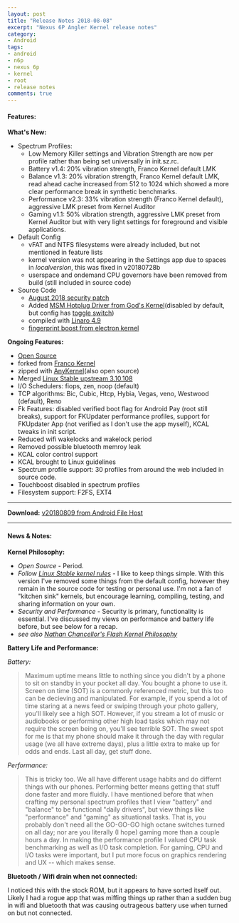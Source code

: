 ```yaml
---
layout: post
title: "Release Notes 2018-08-08"
excerpt: "Nexus 6P Angler Kernel release notes"
category:
- Android
tags:
- android
- n6p
- nexus 6p
- kernel
- root
- release notes
comments: true
---
```


#### Features:

**What's New:**

- Spectrum Profiles:
  - Low Memory Killer settings and Vibration Strength are now per profile rather than being set universally in init.sz.rc.  
  - Battery v1.4: 20% vibration strength, Franco Kernel default LMK
  - Balance v1.3: 20% vibration strength, Franco Kernel default LMK, read ahead cache increased from 512 to 1024 which showed a more clear performance break in synthetic benchmarks.
  - Performance v2.3: 33% vibration strength (Franco Kernel default), aggressive LMK preset from Kernel Auditor
  - Gaming v1.1: 50% vibration strength, aggressive LMK preset from Kernel Auditor but with very light settings for foreground and visible applications.
- Default Config
  - vFAT and NTFS filesystems were already included, but not mentioned in feature lists
  - kernel version was not appearing in the Settings app due to spaces in *localversion*, this was fixed in v20180728b
  - userspace and ondemand CPU governors have been removed from build (still included in source code)
- Source Code
  - [August 2018 security patch](https://android.googlesource.com/kernel/msm/+/android-8.1.0_r0.91)
  - Added [MSM Hotplug Driver from God's Kernel](https://github.com/AudioGod/Gods-Kernel-Huawei-Angler/commit/aefa3e6ccab029844385e252df4e9857078b589b)(disabled by default, but config has [toggle switch](https://github.com/AudioGod/Gods-Kernel-Huawei-Angler/commit/12690300e6267cfc6d02e4b6d6c74bae7717b87d))
  - compiled with [Linaro 4.9](https://android-git.linaro.org/platform/prebuilts/gcc/linux-x86/aarch64/aarch64-linux-android-4.9-linaro.git/)
  - [fingerprint boost from electron kernel](https://github.com/frap129/angler/search?q=input+boost&type=Commits)

**Ongoing Features:**

- [Open Source](https://github.com/savagezen/kernel_huawei_angler)
- forked from [Franco Kernel](https://github.com/franciscofranco/angler)
- zipped with [AnyKernel](https://github.com/savagezen/anykernel)(also open source)
- Merged [Linux Stable upstream 3.10.108](https://git.kernel.org/pub/scm/linux/kernel/git/stable/linux.git/tag/?h=v3.10.108)
- I/O Schedulers: fiops, zen, noop (default)
- TCP algorithms: Bic, Cubic, Htcp, Hybia, Vegas, veno, Westwood (default), Reno
- Fk Features:  disabled verified boot flag for Android Pay (root still breaks), support for FKUpdater performance profiles, support for FKUpdater App (not verified as I don't use the app myself), KCAL tweaks in init script.
- Reduced wifi wakelocks and wakelock period
- Removed possible bluetooth memroy leak
- KCAL color control support
- KCAL brought to Linux guidelines
- Spectrum profile support: 30 profiles from around the web included in source code.
- Touchboost disabled in spectrum profiles
- Filesystem support: F2FS, EXT4

---

**Download:**  [v20180809 from Android File Host](https://androidfilehost.com/?fid=3700668719832236301)

---

#### News & Notes:

**Kernel Philosophy:**

- *Open Source* - Period.
- *Follow [Linux Stable kernel rules](https://github.com/torvalds/linux/blob/master/Documentation/process/stable-kernel-rules.rst)* - I like to keep things simple.  With this version I've removed some things from the default config, however they remain in the source code for testing or personal use.  I'm not a fan of "kitchen sink" kernels, but encourage learning, compiling, testing, and sharing information on your own.
- *Security and Performance* - Security is primary, functionality is essential.  I've discussed my views on performance and battery life before, but see below for a recap.
- *see also [Nathan Chancellor's Flash Kernel Philosophy](https://forum.xda-developers.com/nexus-6p/development/kernel-ninja-kernel-v1-0-t3437247)*

**Battery Life and Performance:**

*Battery:*

> Maximum uptime means little to nothing since you didn't by a phone to sit on standby in your pocket all day.  You bought a phone to use it.  Screen on time (SOT) is a commonly referenced metric, but this too can be decieving and manipulated.  For example, if you spend a lot of time staring at a news feed or swiping through your photo gallery, you'll likely see a high SOT.  However, if you stream a lot of music or audiobooks or performing other high load tasks which may not require the screen being on, you'll see terrible SOT.  The sweet spot for me is that my phone should make it through the day with regular usage (we all have extreme days), plus a little extra to make up for odds and ends.  Last all day, get stuff done.

*Performance:*

> This is tricky too.  We all have different usage habits and do differnt things with our phones.  Performing better means getting that stuff done faster and more fluidly.  I have mentioned before that when crafting my personal spectrum profiles that I view "battery" and "balance" to be functional "daily drivers", but view things like "performance" and "gaming" as situational tasks.  That is, you probably don't need all the GO-GO-GO high octane switches turned on all day; nor are you literally (I hope) gaming more than a couple hours a day.  In making the performance profile I valued CPU task benchmarking as well as I/O task completion.  For gaming, CPU and I/O tasks were important, but I put more focus on graphics rendering and UX -- which makes sense.

**Bluetooth / Wifi drain when not connected:**

I noticed this with the stock ROM, but it appears to have sorted itself out.  Likely I had a rogue app that was miffing things up rather than a sudden bug in wifi and bluetooth that was causing outrageous battery use when turned on but not connected.